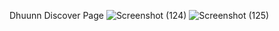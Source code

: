 Dhuunn Discover Page
![Screenshot (124)](https://user-images.githubusercontent.com/65943514/204146195-6d0c7fd9-f47d-43da-aa14-96dc754bef5d.png)
![Screenshot (125)](https://user-images.githubusercontent.com/65943514/204146188-4c8f9177-e1e5-4bf1-8027-8780fdfb9bd0.png)


